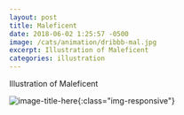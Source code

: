 ```yaml
---
layout: post
title: Maleficent
date: 2018-06-02 1:25:57 -0500
image: /cats/animation/dribbb-mal.jpg
excerpt: Illustration of Maleficent
categories: illustration
---
```


Illustration of Maleficent

![image-title-here](/assets/img/cats/animation/dribbb-mal.jpg){:class="img-responsive"}
